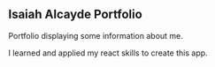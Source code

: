 ## Isaiah Alcayde Portfolio

Portfolio displaying some information about me.

I learned and applied my react skills to create this app. 